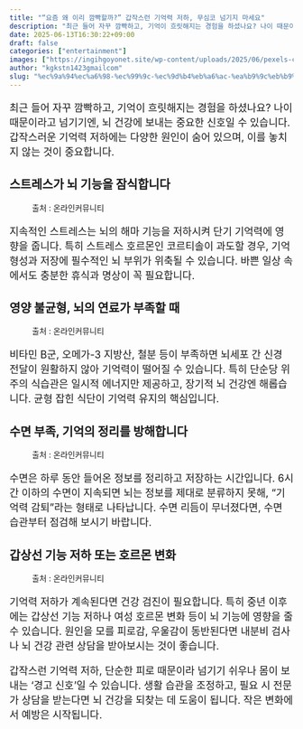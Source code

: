 ```yaml
---
title: "“요즘 왜 이리 깜빡할까?” 갑작스런 기억력 저하, 무심코 넘기지 마세요"
description: "최근 들어 자꾸 깜빡하고, 기억이 흐릿해지는 경험을 하셨나요? 나이 때문이라고 넘기기엔, 뇌 건강에 보내는 중요한 신호일 수 있습니다. 갑작스러운 기억력 저하에는 다양한 원인이 숨어 있으며, 이를 놓치지 않는 것이 중요합니다."
date: 2025-06-13T16:30:22+09:00
draft: false
categories: ["entertainment"]
images: ["https://ingihgoyonet.site/wp-content/uploads/2025/06/pexels-cottonbro-7418077-1024x683.jpg", "https://ingihgoyonet.site/wp-content/uploads/2025/06/pexels-rdne-6129042-1024x683.jpg", "https://ingihgoyonet.site/wp-content/uploads/2025/06/pexels-tima-miroshnichenko-6010927-1-1024x683.jpg", "https://ingihgoyonet.site/wp-content/uploads/2025/06/pexels-ann-h-45017-7429566-683x1024.jpg"]
author: "kgkstn1423gmailcom"
slug: "%ec%9a%94%ec%a6%98-%ec%99%9c-%ec%9d%b4%eb%a6%ac-%ea%b9%9c%eb%b9%a1%ed%95%a0%ea%b9%8c-%ea%b0%91%ec%9e%91%ec%8a%a4%eb%9f%b0-%ea%b8%b0%ec%96%b5%eb%a0%a5-%ec%a0%80%ed%95%98-%eb%ac%b4"
---
```


<p style="font-size:18px">최근 들어 자꾸 깜빡하고, 기억이 흐릿해지는 경험을 하셨나요? 나이 때문이라고 넘기기엔, 뇌 건강에 보내는 중요한 신호일 수 있습니다. 갑작스러운 기억력 저하에는 다양한 원인이 숨어 있으며, 이를 놓치지 않는 것이 중요합니다.</p> <h2 >스트레스가 뇌 기능을 잠식합니다</h2> <figure ><img src="https://ingihgoyonet.site/wp-content/uploads/2025/06/pexels-cottonbro-7418077-1024x683.jpg" alt="" style="aspect-ratio:16/9;object-fit:cover"/><figcaption >출처 : 온라인커뮤니티</figcaption></figure> <p style="font-size:18px">지속적인 스트레스는 뇌의 해마 기능을 저하시켜 단기 기억력에 영향을 줍니다. 특히 스트레스 호르몬인 코르티솔이 과도할 경우, 기억 형성과 저장에 필수적인 뇌 부위가 위축될 수 있습니다. 바쁜 일상 속에서도 충분한 휴식과 명상이 꼭 필요합니다.</p> <h2 >영양 불균형, 뇌의 연료가 부족할 때</h2> <figure ><img src="https://ingihgoyonet.site/wp-content/uploads/2025/06/pexels-rdne-6129042-1024x683.jpg" alt="" style="aspect-ratio:16/9;object-fit:cover"/><figcaption >출처 : 온라인커뮤니티</figcaption></figure> <p style="font-size:18px">비타민 B군, 오메가-3 지방산, 철분 등이 부족하면 뇌세포 간 신경 전달이 원활하지 않아 기억력이 떨어질 수 있습니다. 특히 단순당 위주의 식습관은 일시적 에너지만 제공하고, 장기적 뇌 건강엔 해롭습니다. 균형 잡힌 식단이 기억력 유지의 핵심입니다.</p> <h2 >수면 부족, 기억의 정리를 방해합니다</h2> <figure ><img src="https://ingihgoyonet.site/wp-content/uploads/2025/06/pexels-tima-miroshnichenko-6010927-1-1024x683.jpg" alt="" style="aspect-ratio:16/9;object-fit:cover"/><figcaption >출처 : 온라인커뮤니티</figcaption></figure> <p style="font-size:18px">수면은 하루 동안 들어온 정보를 정리하고 저장하는 시간입니다. 6시간 이하의 수면이 지속되면 뇌는 정보를 제대로 분류하지 못해, “기억력 감퇴”라는 형태로 나타납니다. 수면 리듬이 무너졌다면, 수면 습관부터 점검해 보시기 바랍니다.</p> <h2 >갑상선 기능 저하 또는 호르몬 변화</h2> <figure ><img src="https://ingihgoyonet.site/wp-content/uploads/2025/06/pexels-ann-h-45017-7429566-683x1024.jpg" alt="" style="aspect-ratio:16/9;object-fit:cover"/><figcaption >출처 : 온라인커뮤니티</figcaption></figure> <p style="font-size:18px">기억력 저하가 계속된다면 건강 검진이 필요합니다. 특히 중년 이후에는 갑상선 기능 저하나 여성 호르몬 변화 등이 뇌 기능에 영향을 줄 수 있습니다. 원인을 모를 피로감, 우울감이 동반된다면 내분비 검사나 뇌 건강 관련 상담을 받아보시는 것이 좋습니다.</p> <p style="font-size:18px">갑작스런 기억력 저하, 단순한 피로 때문이라 넘기기 쉬우나 몸이 보내는 ‘경고 신호’일 수 있습니다. 생활 습관을 조정하고, 필요 시 전문가 상담을 받는다면 뇌 건강을 되찾는 데 도움이 됩니다. 작은 변화에서 예방은 시작됩니다.</p>